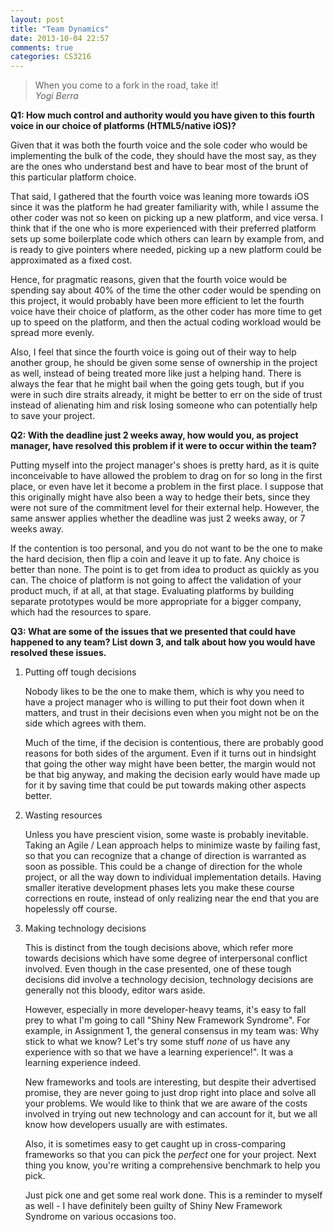 ```yaml
---
layout: post
title: "Team Dynamics"
date: 2013-10-04 22:57
comments: true
categories: CS3216
---
```


> When you come to a fork in the road, take it!  
> <cite>Yogi Berra</cite>

**Q1: How much control and authority would you have given to this fourth voice in our choice of platforms (HTML5/native iOS)?**

Given that it was both the fourth voice and the sole coder who would be implementing the bulk of the code, they should have the most say, as they are the ones who understand best and have to bear most of the brunt of this particular platform choice.

That said, I gathered that the fourth voice was leaning more towards iOS since it was the platform he had greater familiarity with, while I assume the other coder was not so keen on picking up a new platform, and vice versa. I think that if the one who is more experienced with their preferred platform sets up some boilerplate code which others can learn by example from, and is ready to give pointers where needed, picking up a new platform could be approximated as a fixed cost.

Hence, for pragmatic reasons, given that the fourth voice would be spending say about 40% of the time the other coder would be spending on this project, it would probably have been more efficient to let the fourth voice have their choice of platform, as the other coder has more time to get up to speed on the platform, and then the actual coding workload would be spread more evenly.

Also, I feel that since the fourth voice is going out of their way to help another group, he should be given some sense of ownership in the project as well, instead of being treated more like just a helping hand. There is always the fear that he might bail when the going gets tough, but if you were in such dire straits already, it might be better to err on the side of trust instead of alienating him and risk losing someone who can potentially help to save your project.

**Q2: With the deadline just 2 weeks away, how would you, as project manager, have resolved this problem if it were to occur within the team?**

Putting myself into the project manager's shoes is pretty hard, as it is quite inconceivable to have allowed the problem to drag on for so long in the first place, or even have let it become a problem in the first place. I suppose that this originally might have also been a way to hedge their bets, since they were not sure of the commitment level for their external help. However, the same answer applies whether the deadline was just 2 weeks away, or 7 weeks away.

If the contention is too personal, and you do not want to be the one to make the hard decision, then flip a coin and leave it up to fate. Any choice is better than none. The point is to get from idea to product as quickly as you can. The choice of platform is not going to affect the validation of your product much, if at all, at that stage. Evaluating platforms by building separate prototypes would be more appropriate for a bigger company, which had the resources to spare.

**Q3: What are some of the issues that we presented that could have happened to any team? List down 3, and talk about how you would have resolved these issues.**

1. Putting off tough decisions

	Nobody likes to be the one to make them, which is why you need to have a project manager who is willing to put their foot down when it matters, and trust in their decisions even when you might not be on the side which agrees with them.

	Much of the time, if the decision is contentious, there are probably good reasons for both sides of the argument. Even if it turns out in hindsight that going the other way might have been better, the margin would not be that big anyway, and making the decision early would have made up for it by saving time that could be put towards making other aspects better.

2. Wasting resources

	Unless you have prescient vision, some waste is probably inevitable. Taking an Agile / Lean approach helps to minimize waste by failing fast, so that you can recognize that a change of direction is warranted as soon as possible. This could be a change of direction for the whole project, or all the way down to individual implementation details. Having smaller iterative development phases lets you make these course corrections en route, instead of only realizing near the end that you are hopelessly off course.

3. Making technology decisions

	This is distinct from the tough decisions above, which refer more towards decisions which have some degree of interpersonal conflict involved. Even though in the case presented, one of these tough decisions did involve a technology decision, technology decisions are generally not this bloody, editor wars aside.

	However, especially in more developer-heavy teams, it's easy to fall prey to what I'm going to call "Shiny New Framework Syndrome". For example, in Assignment 1, the general consensus in my team was: Why stick to what we know? Let's try some stuff *none* of us have any experience with so that we have a learning experience!". It was a learning experience indeed.

	New frameworks and tools are interesting, but despite their advertised promise, they are never going to just drop right into place and solve all your problems. We would like to think that we are aware of the costs involved in trying out new technology and can account for it, but we all know how developers usually are with estimates.

	Also, it is sometimes easy to get caught up in cross-comparing frameworks so that you can pick the *perfect* one for your project. Next thing you know, you're writing a comprehensive benchmark to help you pick.

	Just pick one and get some real work done. This is a reminder to myself as well - I have definitely been guilty of Shiny New Framework Syndrome on various occasions too.
